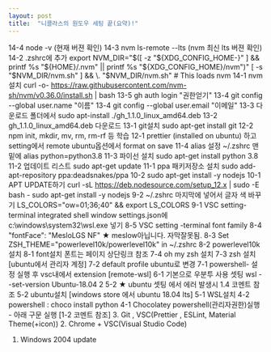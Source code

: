 ```yaml
---
layout: post
title:  "니콜라스의 원도우 세팅 끝(요약)!"
---
```


14-4 node -v (현재 버젼 확인)
14-3 nvm ls-remote --lts (nvm 최신 lts 버젼 확인)
14-2 .zshrc에 추가
export NVM_DIR="$([ -z "${XDG_CONFIG_HOME-}" ] && printf %s "${HOME}/.nvm" || printf %s "${XDG_CONFIG_HOME}/nvm")"
[ -s "$NVM_DIR/nvm.sh" ] && \. "$NVM_DIR/nvm.sh" # This loads nvm
14-1 nvm설치
curl -o- https://raw.githubusercontent.com/nvm-sh/nvm/v0.36.0/install.sh | bash
13-5 gh auth login "권한얻기"
13-4 git config --global user.name "이름"
13-4 git config --global user.email "이메일"
13-3 다운로드 폴더에서 sudo apt-install ./gh_1.1.0_linux_amd64.deb
13-2 gh_1.1.0_linux_amd64.deb 다운로드
13-1 git설치 sudo apt-get install git
12-2 npm init, mkdir, mv, rm, rm-rf 등 학습
12-1 prettier (installed on ubuntu) 하고 setting에서 remote ubuntu옵션에서
format on save
11-4 alias 설정 ~/.zshrc 맨밑에 alias python=python3.8
11-3 파이선 설치 sudo apt-get install python 3.8
11-2 업데이트 리스트 sudo apt-get update
11-1 ppa 패키저장소 설치 sudo add-apt-repository ppa:deadsnakes/ppa
10-2 sudo apt-get install -y nodejs
10-1 APT UPDATE하기
curl -sL https://deb.nodesource.com/setup_12.x | sudo -E bash -
sudo apt-get install -y nodejs
9-2 ~/.zshrc 마지막에 넣어서 글자 색 바꾸기
LS_COLORS="ow=01;36;40" && export LS_COLORS
9-1 VSC setting-terminal integrated shell window settings.json에
c:\\windows\\system32\\wsl.exe 넣기
8-5 VSC setting -terminal font family 8-4 "fontFace": "MesloLGS NF" ★ meslow아닙니다. 자막잘못됨.
8-3 Set ZSH_THEME="powerlevel10k/powerlevel10k" in ~/.zshrc
8-2 powerlevel10k설치
8-1 font설치 폰트는 페이지 상단링크 참조
7-4 oh my zsh 설치
7-3 zsh 설치 [ubuntu에서 관리자 계정]
7-2 default profile ubuntu로 변경
7-1 powershell- 설정 실행 후 vsc내에서 extension [remote-wsl]
6-1 기본으로 우분투 사용 셋팅
wsl --set-version Ubuntu-18.04 2
5-2 ★ ubuntu 셋팅 에서 에러 발생시 1.4 코멘트 참조
5-2 ubuntu설치 [windows store 에서 ubuntu 18.04 lts]
5-1 WSL설치
4-2 powershell : choco install python
4-1 Chocolatey powershell(관리자권한)실행 - 아래 구문 실행 [1-2 코멘트 참조]
3. Git , VSC(Prettier , ESLint, Material Theme(+icon))
2. Chrome + VSC(Visual Studio Code)
1. Windows 2004 update
